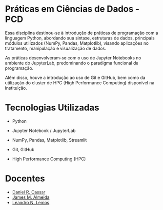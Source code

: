 # Práticas em Ciências de Dados - PCD

Essa disciplina destinou-se à introdução de práticas de programação com a linguagem Python, abordando sua sintaxe, estruturas de dados, principais módulos utilizados (NumPy, Pandas, Matplotlib), visando aplicações no tratamento, manipulação e visualização de dados.

As práticas desenvolveram-se com o uso de Jupyter Notebooks no ambiente do JupyterLab, predominando o paradigma funcional da programação.

Além disso, houve a introdução ao uso de Git e GitHub, bem como da utilização do cluster de HPC (High Performance Computing) disponível na instituição.

# Tecnologias Utilizadas

- Python

- Jupyter Notebook / JupyterLab

- NumPy, Pandas, Matplotlib, Streamlit

- Git, GitHub

- High Performance Computing (HPC)

# Docentes
- [Daniel R. Cassar](https://buscatextual.cnpq.br/buscatextual/visualizacv.do?id=K4262774J5)
- [James M. Almeida](https://buscatextual.cnpq.br/buscatextual/visualizacv.do?id=K4710448J1)
- [Leandro N. Lemos](https://buscatextual.cnpq.br/buscatextual/visualizacv.do?id=K4278041J7)
